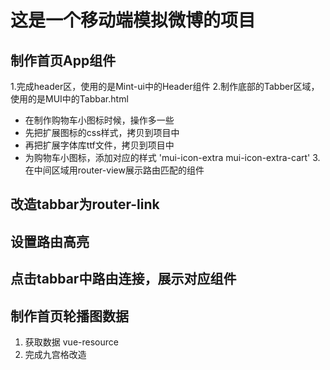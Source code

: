# 这是一个移动端模拟微博的项目

## 制作首页App组件
1.完成header区，使用的是Mint-ui中的Header组件
2.制作底部的Tabber区域，使用的是MUI中的Tabbar.html
+ 在制作购物车小图标时候，操作多一些
+ 先把扩展图标的css样式，拷贝到项目中
+ 再把扩展字体库ttf文件，拷贝到项目中
+ 为购物车小图标，添加对应的样式 'mui-icon-extra mui-icon-extra-cart'
3.在中间区域用router-view展示路由匹配的组件

## 改造tabbar为router-link

## 设置路由高亮
## 点击tabbar中路由连接，展示对应组件

## 制作首页轮播图数据
1. 获取数据 vue-resource
2. 完成九宫格改造